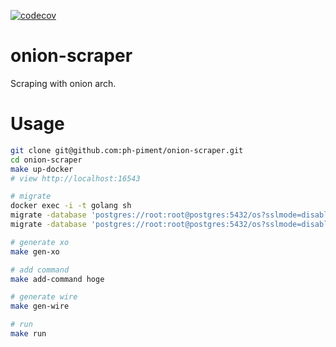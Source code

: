 [![codecov](https://codecov.io/gh/ph-piment/onion-scraper/branch/main/graph/badge.svg?token=A8HSHCRM5X)](https://codecov.io/gh/ph-piment/onion-scraper)

# onion-scraper
 Scraping with onion arch.

# Usage

```bash
git clone git@github.com:ph-piment/onion-scraper.git
cd onion-scraper
make up-docker
# view http://localhost:16543

# migrate
docker exec -i -t golang sh
migrate -database 'postgres://root:root@postgres:5432/os?sslmode=disable' -path ./migrations/ up
migrate -database 'postgres://root:root@postgres:5432/os?sslmode=disable' -path ./migrations/ down

# generate xo
make gen-xo

# add command
make add-command hoge

# generate wire
make gen-wire

# run
make run
```
